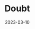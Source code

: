 ---
title: Doubt
date: 2023-03-10
closing_date: 2023-03-26
layout: productions
featured_image: 2023_Doubt.jpeg
featured_image_caption: Poster of Doubt
featured_image_attr: Theatre Jacksonville/Green Onion Creative LLC
playbill: 2023_Doubt.pdf
Theatre: Theatre Jacksonville
venue: Harold K. Smith Playhouse
Genres:
- Play
- Drama
- Mystery
show_details:
- Playwright: John Patrick Shanley
cast:
- Father Brendan Flynn: Jas Abramowitz
- Sr. Aloysius Beauvier: Simone Aden
- Mrs. Muller: Zonnetta Marie
- Sr. James: Mallory Wintz
crew:
- Director: Bradley Akers
- Production Manager: Michelle Kindy
- Set Design: Ben Girvin
- Lighting and Project Design: Triple O Productions
- Costume Design: Classic Costumes
- Graphic Design: Green Onion Creative LLC
- Stage Manager: Rhonda Thomas Fisher
- Scenic Painter: Lourdes Acosta Bados
- Production Crew:
  - Circe LeNoble
  - Shawn LeNoble
  - Miles Steinmever
- Board Operator: Ryan Feeney
- Assistant Stage Manager: David Fisher
---